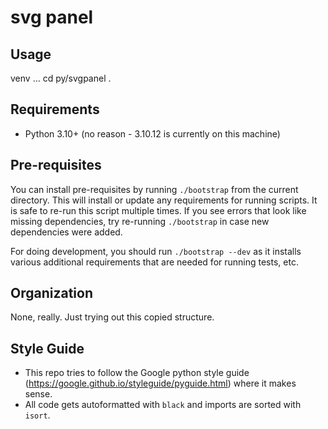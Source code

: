 # svg panel

## Usage

venv ...
cd py/svgpanel
.

## Requirements

* Python 3.10+ (no reason - 3.10.12 is currently on this machine)

## Pre-requisites

You can install pre-requisites by running `./bootstrap` from the current
directory. This will install or update any requirements for running scripts. It
is safe to re-run this script multiple times. If you see errors that look like
missing dependencies, try re-running `./bootstrap` in case new dependencies
were added.

For doing development, you should run `./bootstrap --dev` as it installs
various additional requirements that are needed for running tests, etc.

## Organization

None, really. Just trying out this copied structure.

## Style Guide

* This repo tries to follow the Google python style guide
  (https://google.github.io/styleguide/pyguide.html) where it makes sense.
* All code gets autoformatted with `black` and imports are sorted with `isort`.
